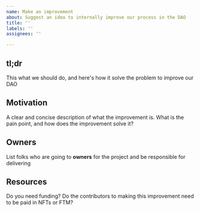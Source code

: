 ```yaml
---
name: Make an improvement
about: Suggest an idea to internally improve our process in the DAO
title: ''
labels: ''
assignees: ''

---
```


## tl;dr
This what we should do, and here's how it solve the problem to improve our DAO

## Motivation
A clear and concise description of what the improvement is. What is the pain point, and how does the improvement solve it?

## Owners
List folks who are going to **owners** for the project and be responsible for delivering

## Resources
Do you need funding? Do the contributors to making this improvement need to be paid in NFTs or FTM?
